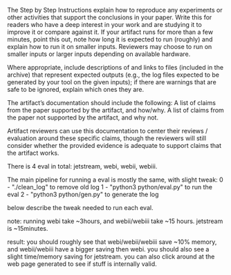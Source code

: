 The Step by Step Instructions explain how to reproduce any experiments or other activities that support the conclusions in your paper. Write this for readers who have a deep interest in your work and are studying it to improve it or compare against it. If your artifact runs for more than a few minutes, point this out, note how long it is expected to run (roughly) and explain how to run it on smaller inputs. Reviewers may choose to run on smaller inputs or larger inputs depending on available hardware.

Where appropriate, include descriptions of and links to files (included in the archive) that represent expected outputs (e.g., the log files expected to be generated by your tool on the given inputs); if there are warnings that are safe to be ignored, explain which ones they are.

The artifact’s documentation should include the following: A list of claims from the paper supported by the artifact, and how/why. A list of claims from the paper not supported by the artifact, and why not.

Artifact reviewers can use this documentation to center their reviews / evaluation around these specific claims, though the reviewers will still consider whether the provided evidence is adequate to support claims that the artifact works.

There is 4 eval in total: jetstream, webi, webii, webiii.

The main pipeline for running a eval is mostly the same, with slight tweak:
0 - "./clean_log" to remove old log
1 - "python3 python/eval.py" to run the eval
2 - "python3 python/gen.py" to generate the log

below describe the tweak needed to run each eval.

note: running webi take ~3hours, and webii/webiii take ~15 hours. jetstream is ~15minutes.

result: you should roughly see that webi/webii/webiii save ~10% memory, and webii/webiii have a bigger saving then webi.
you should also see a slight time/memory saving for jetstream.
you can also click around at the web page generated to see if stuff is internally valid.
